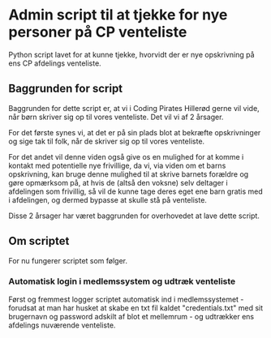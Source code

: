 # Admin script til at tjekke for nye personer på CP venteliste
Python script lavet for at kunne tjekke, hvorvidt der er nye opskrivning på ens CP afdelings venteliste.

## Baggrunden for script
Baggrunden for dette script er, at vi i Coding Pirates Hillerød gerne vil vide, når børn skriver sig op til vores venteliste. Det vil vi af 2 årsager.

For det første synes vi, at det er på sin plads blot at bekræfte opskrivninger og sige tak til folk, når de skriver sig op til vores venteliste.

For det andet vil denne viden også give os en mulighed for at komme i kontakt med potentielle nye frivillige, da vi, via viden om et barns opskrivning, kan bruge denne mulighed til at skrive barnets forældre og gøre opmærksom på, at hvis de (altså den voksne) selv deltager i afdelingen som frivillig, så vil de kunne tage deres eget ene barn gratis med i afdelingen, og dermed bypasse at skulle stå på venteliste.

Disse 2 årsager har været baggrunden for overhovedet at lave dette script.

## Om scriptet
For nu fungerer scriptet som følger.

### Automatisk login i medlemssystem og udtræk venteliste
Først og fremmest logger scriptet automatisk ind i medlemssystemet - forudsat at man har husket at skabe en txt fil kaldet "credentials.txt" med sit brugernavn og password adskilt af blot et mellemrum - og udtrækker ens afdelings nuværende venteliste.


